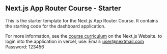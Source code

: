 ## Next.js App Router Course - Starter

This is the starter template for the Next.js App Router Course. It contains the starting code for the dashboard application.

For more information, see the [course curriculum](https://nextjs.org/learn) on the Next.js Website.
to login into the application in vercel, use:
Email: user@nextmail.com
Password: 123456
